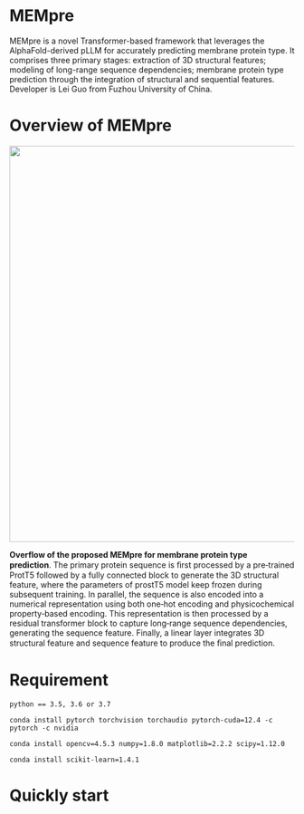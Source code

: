 # MEMpre
MEMpre is a novel Transformer-based framework that leverages the AlphaFold-derived pLLM for accurately predicting membrane protein type. It comprises three primary stages:  extraction of 3D structural features; modeling of long-range sequence dependencies; membrane protein type prediction through the integration of structural and sequential features. Developer is Lei Guo from Fuzhou University of China.

# Overview of MEMpre
<div align=center>
<img src="https://github.com/user-attachments/assets/cd3765db-f39d-4e35-b2a8-cfb10026c203" width="600" height="700" /><br/>
</div>

__Overflow of the proposed MEMpre for membrane protein type prediction__. The primary protein sequence is ﬁrst processed by a pre‐trained ProtT5 followed by a fully connected block to generate the 3D structural feature, where the parameters of prostT5 model keep frozen during subsequent training. In parallel, the sequence is also encoded into a numerical representation using both one‐hot encoding and physicochemical property‐based encoding. This representation is then processed by a residual transformer block to capture long‐range sequence dependencies, generating the sequence feature. Finally, a linear layer integrates 3D structural feature and sequence feature to produce the ﬁnal prediction. 

# Requirement

    python == 3.5, 3.6 or 3.7

    conda install pytorch torchvision torchaudio pytorch-cuda=12.4 -c pytorch -c nvidia
    
    conda install opencv=4.5.3 numpy=1.8.0 matplotlib=2.2.2 scipy=1.12.0

    conda install scikit-learn=1.4.1

    
# Quickly start
